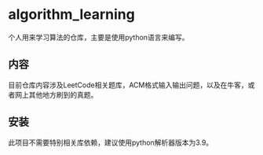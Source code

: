 # algorithm_learning

个人用来学习算法的仓库，主要是使用python语言来编写。

## 内容

目前仓库内容涉及LeetCode相关题库，ACM格式输入输出问题，以及在牛客，或者网上其他地方刷到的真题。

## 安装

此项目不需要特别相关库依赖，建议使用python解析器版本为3.9。
